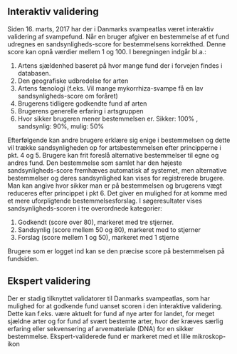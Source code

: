 ## Interaktiv validering

Siden 16. marts, 2017 har der i Danmarks svampeatlas været interaktiv validering af svampefund. Når en bruger afgiver en bestemmelse af et fund udregnes en sandsynligheds-score for bestemmelsens korrekthed. Denne score kan opnå værdier mellem 1 og 100. I beregningen indgår bl.a.:

1. Artens sjældenhed baseret på hvor mange fund der i forvejen findes i databasen.
2. Den geografiske udbredelse for arten
3. Artens fænologi (f.eks. Vil mange mykorrhiza-svampe få en lav sandsynligheds-score om foråret)
4. Brugerens tidligere godkendte fund af arten
5. Brugerens generelle erfaring i artsgruppen
6. Hvor sikker brugeren mener bestemmelsen er. Sikker: 100% , sandsynlig: 90%, mulig: 50%

Efterfølgende kan andre brugere erklære sig enige i bestemmelsen og dette vil trække sandsynligheden op for artsbestemmelsen efter principperne i pkt. 4 og 5. Brugere kan frit foreslå alternative bestemmelser til egne og andres fund. Den bestemmelse som samlet har den højeste sandsynligheds-score fremhæves automatisk af systemet, men alternative bestemmelser og deres sandsynlighed kan vises for registrerede brugere. Man kan angive hvor sikker man er på bestemmelsen og brugerens vægt reduceres efter princippet i pkt 6. Det giver en mulighed for at komme med et mere uforpligtende bestemmelsesforslag. I søgeresultater vises sandsynligheds-scoren i tre overordnede kategorier:

1. Godkendt (score over 80), markeret med tre stjerner.
2. Sandsynlig (score mellem 50 og 80), markeret med to stjerner
3. Forslag (score mellem 1 og 50), markeret med 1 stjerne

Brugere som er logget ind kan se den præcise score på bestemmelsen på fundsiden.

## Ekspert validering

Der er stadig tilknyttet validatorer til Danmarks svampeatlas, som har mulighed for at godkende fund uanset scoren i den interaktive validering. Dette kan f.eks. være aktuelt for fund af nye arter for landet, for meget sjældne arter og for fund af svært bestemte arter, hvor der kræves særlig erfaring eller sekvensering af arvemateriale (DNA) for en sikker bestemmelse. Ekspert-validerede fund er markeret med et lille mikroskop-ikon
